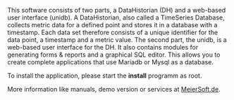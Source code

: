This software consists of two parts, a DataHistorian (DH) and a web-based user interface (unidb).
A DataHistorian, also called a TimeSeries Database, collects metric data for a defined point and stores it in a database with a timestamp. Each data set therefore consists of a unique identifier for the data point, a timestamp and a metric value.
The second part, the unidb, is a web-based user interface for the DH. It also contains modules for generating forms & reports and a graphical SQL editor. This allows you to create complete applications that use Mariadb or Mysql as a database.

To install the application, please start the **install** programm as root.

More information like manuals, demo version or services at [MeierSoft.de](https://MeierSoft.de/en/).
